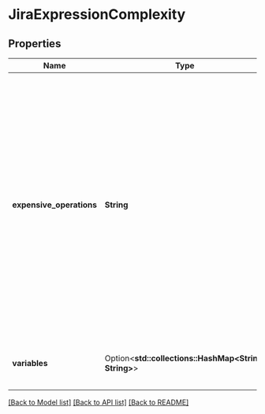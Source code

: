 # JiraExpressionComplexity

## Properties

Name | Type | Description | Notes
------------ | ------------- | ------------- | -------------
**expensive_operations** | **String** | Information that can be used to determine how many [expensive operations](https://developer.atlassian.com/cloud/jira/platform/jira-expressions/#expensive-operations) the evaluation of the expression will perform. This information may be a formula or number. For example:   *  `issues.map(i => i.comments)` performs as many expensive operations as there are issues on the issues list. So this parameter returns `N`, where `N` is the size of issue list.  *  `new Issue(10010).comments` gets comments for one issue, so its complexity is `2` (`1` to retrieve issue 10010 from the database plus `1` to get its comments). | 
**variables** | Option<**std::collections::HashMap<String, String>**> | Variables used in the formula, mapped to the parts of the expression they refer to. | [optional]

[[Back to Model list]](../README.md#documentation-for-models) [[Back to API list]](../README.md#documentation-for-api-endpoints) [[Back to README]](../README.md)


